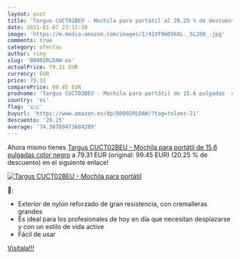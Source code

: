 ```yaml
---
layout: post
title: 'Targus CUCT02BEU - Mochila para portátil al 20.25 % de descuento'
date: 2021-01-07 23:15:39
image: 'https://m.media-amazon.com/images/I/41Vf9mDVk6L._SL200_.jpg'
comments: true
category: ofertas
author: ring
slug: 'B0002RLDAW-es'
actualPrice: 79.31 EUR
currency: EUR
price: 79.31
comparePrice: 99.45 EUR
prodname: 'Targus CUCT02BEU - Mochila para portátil de 15.6 pulgadas  color negro'
country: 'es'
flag: '🇪🇸'
buyurl: 'https://www.amazon.es/dp/B0002RLDAW/?tag=tolees-21'
descuento: '20.25'
average: '74.38789473684209'
---
```


Ahora mismo tienes [Targus CUCT02BEU - Mochila para portátil de 15.6 pulgadas  color negro](https://www.amazon.es/dp/B0002RLDAW/?tag=tolees-21) a 79.31 EUR (original: 99.45 EUR) (20.25 %  de descuento) en el siguiente enlace!

[![Targus CUCT02BEU - Mochila para portátil](https://m.media-amazon.com/images/I/41Vf9mDVk6L._SL200_.jpg)](https://www.amazon.es/dp/B0002RLDAW/?tag=tolees-21)

🔎:

- Exterior de nylon reforzado de gran resistencia, con cremalleras grandes
- Es ideal para los profesionales de hoy en día que necesitan desplazarse y con un estilo de vida active
- Fácil de usar

[Visítala!!!](https://www.amazon.es/dp/B0002RLDAW/?tag=tolees-21)
